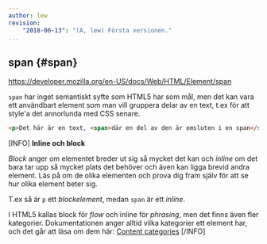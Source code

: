 ```yaml
---
author: lew
revision:
    "2018-06-13": "(A, lew) Första versionen."
...
```

span {#span}
---------------------------------------------------

<a href='https://developer.mozilla.org/en-US/docs/Web/HTML/Element/span'>https://developer.mozilla.org/en-US/docs/Web/HTML/Element/span</a>

`span` har inget semantiskt syfte som HTML5 har som mål, men det kan vara ett användbart element som man vill gruppera delar av en text, t.ex för att style'a det annorlunda med CSS senare.

```html
<p>Det här är en text, <span>där en del av den är omsluten i en span</span>.</p>
```

[INFO]
**Inline och block**

*Block* anger om elementet breder ut sig så mycket det kan och *inline* om det bara tar upp så mycket plats det behöver och även kan ligga brevid andra element. Läs på om de olika elementen och prova dig fram själv för att se hur olika element beter sig.

T.ex så är `p` ett *blockelement*, medan `span` är ett *inline*.

I HTML5 kallas block för *flow* och inline för *phrasing*, men det finns även fler kategorier. Dokumentationen anger alltid vilka kategorier ett element har, och det går att läsa om dem här: [Content categories](https://developer.mozilla.org/en-US/docs/Web/Guide/HTML/Content_categories)
[/INFO]
